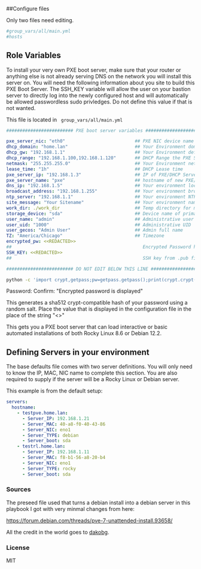 ##Configure files

Only two files need editing.

```bash
#group_vars/all/main.yml
#hosts
```
## Role Variables

To install your very own PXE boot server, make sure that your router  or anything else is not already serving DNS on the network you will install this server on.  You will need the following information about you site to build this PXE Boot Server. The SSH_KEY variable will allow the user on your bastion server to directly log into the newly configured host and will automatically be allowed passwordless sudo privledges. Do not define this value if that is not wanted.

This file is located in 
``` group_vars/all/main.yml```

```yaml
######################### PXE boot server variables #########################

pxe_server_nic: "eth0"                          ## PXE NIC device name
dhcp_domain: "home.lan"                         ## Your Environment domain name
dhcp_gw: "192.168.1.1"                          ## Your Environment default gateway
dhcp_range: "192.168.1.100,192.168.1.120"       ## DHCP Range the PXE Server will manage
netmask: "255.255.255.0"                        ## Your Environment netmask
lease_time: "1h"                                ## DHCP Lease time
pxe_server_ip: "192.168.1.3"                    ## IP of PXE/DHCP Server to install to
pxe_server_name: "pxe"                          ## hostname of new PXE/DHCP server
dns_ip: "192.168.1.5"                           ## Your environment local DNS server
broadcast_address: "192.168.1.255"              ## Your environment broadcast address
ntp_server: "192.168.1.1"                       ## Your environment NTP server
site_message: "Your Sitename"                   ## Your environment name display on PXE boot menu
work_dir: ./work_dir                            ## Temp directory for moving bootstrap files
storage_device: "sda"                           ## Device name of primary boot on PXE server
user_name: "admin"                              ## Administrative user name
user_uid: "1000"                                ## Administrative UID
user_gecos: "Admin User"                        ## Admin full name
TZ: "America/Chicago"                           ## Timezone
encrypted_pw: <<REDACTED>>
##                                                 Encrypted Password hash. Follow README instructions to generate
SSH_KEY: <<REDACTED>>
##                                                 SSH key from .pub file in admin user home directory

######################### DO NOT EDIT BELOW THIS LINE #########################

```
```bash
python -c 'import crypt,getpass;pw=getpass.getpass();print(crypt.crypt(pw) if (pw==getpass.getpass("Confirm: ")) else exit())'
```
Password:
Confirm:
"Encrypted password is displayed"

This generates a sha512 crypt-compatible hash of your password using a random salt.
Place the value that is displayed in the configuration file in the place of the string "<<Redacted>>"



This gets you a PXE boot server that can load interactive or basic automated installations of both Rocky Linux 8.6 or Debian 12.2. 

## Defining Servers in your environment

The base defaults file comes with two server definitions. You will only need to know the IP, MAC, NIC name to complete this section. You are also required to supply if the server will be a Rocky Linux or Debian server.

This example is from the default setup:

```yaml
servers:
  hostname: 
    - testpve.home.lan:
      - Server_IP: 192.168.1.21
      - Server_MAC: 40-a8-f0-40-43-86
      - Server_NIC: eno1
      - Server_TYPE: debian
      - Server_boot: sda
    - testrl.home.lan:
      - Server_IP: 192.168.1.11
      - Server_MAC: f8-b1-56-a8-20-b4
      - Server_NIC: eno1
      - Server_TYPE: rocky
      - Server_boot: sda
```

### Sources

The preseed file used that turns a debian install into a debian server in this playbook I got with very minmal changes from here:

https://forum.debian.com/threads/pve-7-unattended-install.93658/

All the credit in the world goes to [dakobg](https://forum.debian.com/members/dakobg.125981/).

### License

MIT
